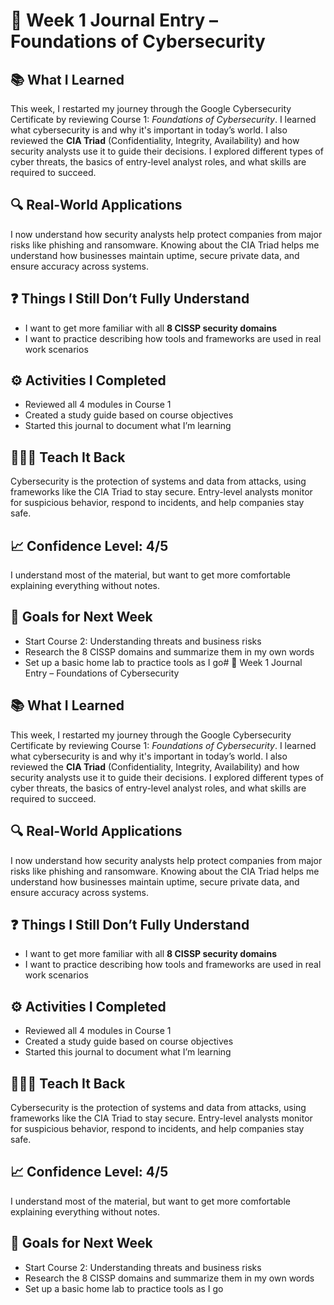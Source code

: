 # 🧠 Week 1 Journal Entry – Foundations of Cybersecurity

## 📚 What I Learned
This week, I restarted my journey through the Google Cybersecurity Certificate by reviewing Course 1: *Foundations of Cybersecurity*. I learned what cybersecurity is and why it's important in today’s world. I also reviewed the **CIA Triad** (Confidentiality, Integrity, Availability) and how security analysts use it to guide their decisions. I explored different types of cyber threats, the basics of entry-level analyst roles, and what skills are required to succeed.

## 🔍 Real-World Applications
I now understand how security analysts help protect companies from major risks like phishing and ransomware. Knowing about the CIA Triad helps me understand how businesses maintain uptime, secure private data, and ensure accuracy across systems.

## ❓ Things I Still Don’t Fully Understand
- I want to get more familiar with all **8 CISSP security domains**
- I want to practice describing how tools and frameworks are used in real work scenarios

## ⚙️ Activities I Completed
- Reviewed all 4 modules in Course 1
- Created a study guide based on course objectives
- Started this journal to document what I’m learning

## 👩🏽‍🏫 Teach It Back
Cybersecurity is the protection of systems and data from attacks, using frameworks like the CIA Triad to stay secure. Entry-level analysts monitor for suspicious behavior, respond to incidents, and help companies stay safe.

## 📈 Confidence Level: 4/5
I understand most of the material, but want to get more comfortable explaining everything without notes.

## 🎯 Goals for Next Week
- Start Course 2: Understanding threats and business risks
- Research the 8 CISSP domains and summarize them in my own words
- Set up a basic home lab to practice tools as I go# 🧠 Week 1 Journal Entry – Foundations of Cybersecurity

## 📚 What I Learned
This week, I restarted my journey through the Google Cybersecurity Certificate by reviewing Course 1: *Foundations of Cybersecurity*. I learned what cybersecurity is and why it's important in today’s world. I also reviewed the **CIA Triad** (Confidentiality, Integrity, Availability) and how security analysts use it to guide their decisions. I explored different types of cyber threats, the basics of entry-level analyst roles, and what skills are required to succeed.

## 🔍 Real-World Applications
I now understand how security analysts help protect companies from major risks like phishing and ransomware. Knowing about the CIA Triad helps me understand how businesses maintain uptime, secure private data, and ensure accuracy across systems.

## ❓ Things I Still Don’t Fully Understand
- I want to get more familiar with all **8 CISSP security domains**
- I want to practice describing how tools and frameworks are used in real work scenarios

## ⚙️ Activities I Completed
- Reviewed all 4 modules in Course 1
- Created a study guide based on course objectives
- Started this journal to document what I’m learning

## 👩🏽‍🏫 Teach It Back
Cybersecurity is the protection of systems and data from attacks, using frameworks like the CIA Triad to stay secure. Entry-level analysts monitor for suspicious behavior, respond to incidents, and help companies stay safe.

## 📈 Confidence Level: 4/5
I understand most of the material, but want to get more comfortable explaining everything without notes.

## 🎯 Goals for Next Week
- Start Course 2: Understanding threats and business risks
- Research the 8 CISSP domains and summarize them in my own words
- Set up a basic home lab to practice tools as I go


